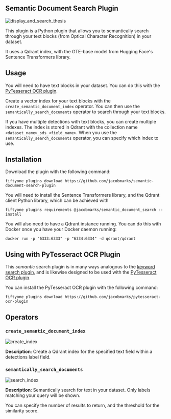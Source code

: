 ## Semantic Document Search Plugin

![display_and_search_thesis](https://github.com/jacobmarks/semantic-document-search-plugin/assets/12500356/ac87511d-c3f9-4718-891d-89e14aef4152)

This plugin is a Python plugin that allows you to semantically search through your text blocks (from Optical Character Recognition) in your dataset.

It uses a Qdrant index, with the GTE-base model from Hugging Face's Sentence Transformers library.

## Usage

You will need to have text blocks in your dataset. You can do this with the [PyTesseract OCR plugin](https://github.com/jacobmarks/pytesseract-ocr-plugin).

Create a vector index for your text blocks with the `create_semantic_document_index` operator. You can then use the `semantically_search_documents` operator to search through your text blocks.

If you have multiple detections with text blocks, you can create multiple indexes. The index is stored in Qdrant with the collection name `<dataset_name>_sds_<field_name>`. When you use the `semantically_search_documents` operator, you can specify which index to use.

## Installation

Download the plugin with the following command:

```shell
fiftyone plugins download https://github.com/jacobmarks/semantic-document-search-plugin
```

You will need to install the Sentence Transformers library, and the Qdrant client Python library, which can be achieved with

```shell
fiftyone plugins requirements @jacobmarks/semantic_document_search --install
```

You will also need to have a Qdrant instance running. You can do this with Docker once you have your Docker daemon running:

```shell
docker run -p "6333:6333" -p "6334:6334" -d qdrant/qdrant
```

## Using with PyTesseract OCR Plugin

This _semantic_ search plugin is in many ways analogous to the [keyword search plugin](https://github.com/jacobmarks/keyword-search-plugin), and is likewise designed to be used with the [PyTesseract OCR plugin](https://github.com/jacobmarks/pytesseract-ocr-plugin).

You can install the PyTesseract OCR plugin with the following command:

```shell
fiftyone plugins download https://github.com/jacobmarks/pytesseract-ocr-plugin
```

## Operators

### `create_semantic_document_index`

![create_index](https://github.com/jacobmarks/semantic-document-search-plugin/assets/12500356/2ac0da4a-36b6-40d9-86e3-ec61a94f050c)


**Description**: Create a Qdrant index for the specified text field within a detections label field.

### `semantically_search_documents`

![search_index](https://github.com/jacobmarks/semantic-document-search-plugin/assets/12500356/1c174879-398b-414d-8891-02bccf3c6be7)

**Description**: Semantically search for text in your dataset. Only labels matching your query will be shown.

You can specify the number of results to return, and the threshold for the similarity score.
